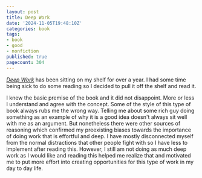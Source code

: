 ```yaml
---
layout: post
title: Deep Work
date: '2024-11-05T19:48:10Z'
categories: book
tags:
- book
- good
- nonfiction
published: true
pagecount: 304
---
```


[*Deep Work*][book-amaz] has been sitting on my shelf for over a year. I had some time being sick to
do some reading so I decided to pull it off the shelf and read it.

I knew the basic premise of the book and it did not disappoint. More or less I understand and agree
with the concept. Some of the style of this type of book always rubs me the wrong way. Telling me
about some rich guy doing something as an example of why it is a good idea doesn't always sit well
with me as an argument. But nonetheless there were other sources of reasoning which confirmed my
preexisting biases towards the importance of doing work that is effortful and deep. I have mostly
disconnected myself from the normal distractions that other people fight with so I have less to
implement after reading this. However, I still am not doing as much deep work as I would like and
reading this helped me realize that and motivated me to put more effort into creating opportunities
for this type of work in my day to day life.

[book-amaz]:      https://www.amazon.com/Deep-Work-Focused-Success-Distracted/dp/1455586692
